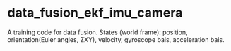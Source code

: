 # data_fusion_ekf_imu_camera

A training code for data fusion. States (world frame): position, orientation(Euler angles, ZXY),  velocity, gyroscope bais, acceleration bais.
